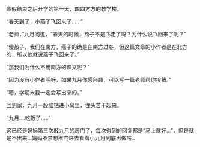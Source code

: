 寒假结束之后开学的第一天，四四方方的教学楼。

“春天到了，小燕子飞回来了……”

“老师，”九月问道，“春天的时候，燕子不是飞走了吗？为什么说飞回来了呢？”

“傻孩子，我们在南方，燕子的确是在南方过冬，但这篇文章的小作者是在北方的，所以他就说燕子飞回来了。”

“那我们为什么不用南方的课文呢？”

“因为没有小作者写呀，如果九月你感兴趣，可以写一篇老师帮你投稿。”

“嗯，学期末我一定会写出来的。”

回到家，九月一股脑钻进小窝里，埋头苦干起来。

“九月....吃饭了.....”

这已经是妈妈第三次敲九月的房门了，每次得到的回复都是“马上就好...”，但是就是不出来...妈妈不禁想推门进去看看小九月到底再做啥..
